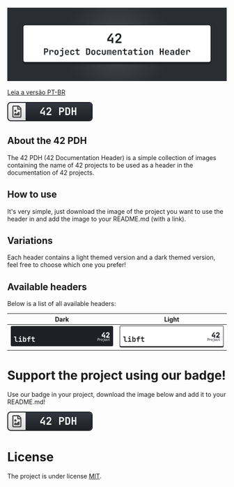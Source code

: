 <div align=center>

![42 PDH Cover](42pdh_cover.gif)

</div>

[Leia a versão PT-BR](README_pt-br.md)

![42PDH Badge](./badge/42pdh_badge.svg)

## About the 42 PDH 
The 42 PDH (42 Documentation Header) is a simple collection of images containing the name of 42 projects to be used as a header in the documentation of 42 projects.

## How to use
It's very simple, just download the image of the project you want to use the header in and add the image to your README.md (with a link).

## Variations
Each header contains a light themed version and a dark themed version, feel free to choose which one you prefer!

## Available headers
Below is a list of all available headers:

Dark | Light
-- | --
![Libft Header Dark](./dark/libft_dark.svg) | ![Libft Header Light](./light/libft_light.svg)

# Support the project using our badge!
Use our badge in your project, download the image below and add it to your README.md!

![42PDH Badge](./badge/42pdh_badge.svg)

# License
The project is under license [MIT](https://opensource.org/license/mit).
